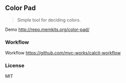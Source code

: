 
Color Pad
----

> Simple tool for deciding colors.

Demo http://repo.memkits.org/color-pad/

### Workflow

Workflow https://github.com/mvc-works/calcit-workflow

### License

MIT
